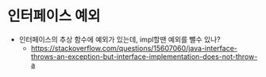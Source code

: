 # 인터페이스 예외

- 인터페이스의 추상 함수에 예외가 있는데, impl할땐 예외를 뺄수 있나?
  - https://stackoverflow.com/questions/15607060/java-interface-throws-an-exception-but-interface-implementation-does-not-throw-a